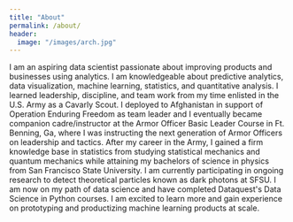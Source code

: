 ```yaml
---
title: "About"
permalink: /about/
header:
  image: "/images/arch.jpg"
---
```


I am an aspiring data scientist passionate about improving products and businesses using analytics. I am knowledgeable about predictive analytics, data visualization, machine learning, statistics, and quantitative analysis. I learned leadership, discipline, and team work from my time enlisted in the U.S. Army as a Cavarly Scout. I deployed to Afghanistan in support of Operation Enduring Freedom as team leader and I eventually became companion cadre/instructor at the Armor Officer Basic Leader Course in Ft. Benning, Ga, where I was instructing the next generation of Armor Officers on leadership and tactics. After my career in the Army, I gained a firm knowledge base in statistics from studying statistical mechanics and quantum mechanics while attaining my bachelors of science in physics from San Francisco State University. I am currently participating in ongoing research to detect theoretical particles known as dark photons at SFSU. I am now on my path of data science and have completed Dataquest's Data Science in Python courses. I am excited to learn more and gain experience on prototyping and productizing machine learning products at scale.

